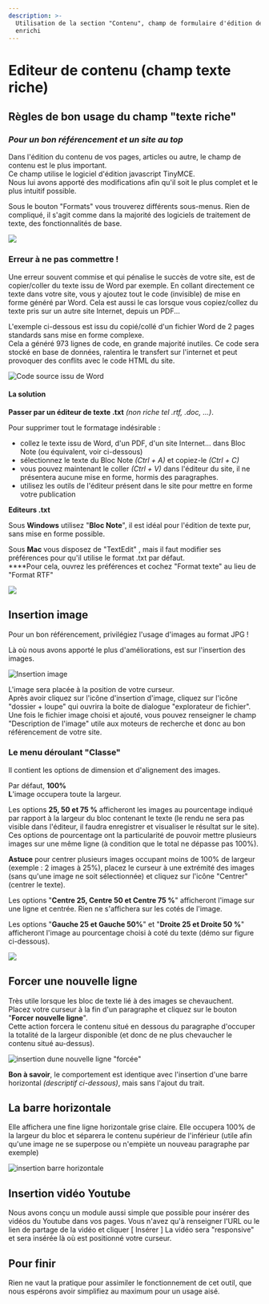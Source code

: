 ```yaml
---
description: >-
  Utilisation de la section "Contenu", champ de formulaire d'édition de texte
  enrichi
---
```


# Editeur de contenu \(champ texte riche\)

## Règles de bon usage du champ "texte riche"

### _Pour un bon référencement et un site au top_

Dans l'édition du contenu de vos pages, articles ou autre, le champ de contenu est le plus important.  
Ce champ utilise le logiciel d'édition javascript TinyMCE.  
Nous lui avons apporté des modifications afin qu'il soit le plus complet et le plus intuitif possible.

Sous le bouton "Formats" vous trouverez différents sous-menus. Rien de compliqué, il s'agit comme dans la majorité des logiciels de traitement de texte, des fonctionnalités de base.

![](../.gitbook/assets/coti-cms-tinymce-formats.gif)

### Erreur à ne pas commettre !

Une erreur souvent commise et qui pénalise le succès de votre site, est de copier/coller du texte issu de Word par exemple. En collant directement ce texte dans votre site, vous y ajoutez tout le code \(invisible\) de mise en forme généré par Word. Cela est aussi le cas lorsque vous copiez/collez du texte pris sur un autre site Internet, depuis un PDF...

L'exemple ci-dessous est issu du copié/collé d'un fichier Word de  2 pages standards sans mise en forme complexe.  
Cela a généré 973 lignes de code, en grande majorité inutiles. Ce code sera stocké en base de données, ralentira le transfert sur l'internet et peut provoquer des conflits avec le code HTML du site.

![Code source issu de Word](../.gitbook/assets/editor2.jpg)

#### La solution

**Passer par un éditeur de texte .txt** _\(non riche tel .rtf, .doc, ...\)_.

Pour supprimer tout le formatage indésirable :  
- collez le texte issu de Word, d'un PDF, d'un site Internet... dans Bloc Note \(ou équivalent, voir ci-dessous\)  
- sélectionnez le texte du Bloc Note _\(Ctrl + A\)_ et copiez-le _\(Ctrl + C\)_  
- vous pouvez maintenant le coller _\(Ctrl + V\)_ dans l'éditeur du site, il ne présentera aucune mise en forme, hormis des paragraphes.  
- utilisez les outils de l'éditeur présent dans le site pour mettre en forme votre publication  


**Editeurs .txt**

Sous **Windows** utilisez "**Bloc Note**", il est idéal pour l'édition de texte pur, sans mise en forme possible.

Sous **Mac** vous disposez de "TextEdit" , mais il faut modifier ses préférences pour qu'il utilise le format .txt par défaut.  
****Pour cela, ouvrez les préférences et cochez "Format texte" au lieu de "Format RTF"

![](../.gitbook/assets/pref-textedit.jpg)

## Insertion image
Pour un bon référencement, privilégiez l'usage d'images au format JPG !

Là où nous avons apporté le plus d'améliorations, est sur l'insertion des images.

![Insertion image](../.gitbook/assets/coti-cms-tinymce-insert-img.gif)

L'image sera placée à la position de votre curseur.  
Après avoir cliquez sur l'icône d'insertion d'image, cliquez sur l'icône "dossier + loupe" qui ouvrira la boite de dialogue "explorateur de fichier".  
Une fois le fichier image choisi et ajouté, vous pouvez renseigner le champ "Description de l'image" utile aux moteurs de recherche et donc au bon référencement de votre site.

### **Le menu déroulant "Classe"**

Il contient les options de dimension et d'alignement des images.

Par défaut, **100%  
L**'image occupera toute la largeur.

Les options **25, 50 et 75 %** afficheront les images au pourcentage indiqué par rapport à la largeur du bloc contenant le texte \(le rendu ne sera pas visible dans l'éditeur, il faudra enregistrer et visualiser le résultat sur le site\).  
Ces options de pourcentage ont la particularité de pouvoir mettre plusieurs images sur une même ligne \(à condition que le total ne dépasse pas 100%\).

**Astuce** pour centrer plusieurs images occupant moins de 100% de largeur \(exemple : 2 images à 25%\), placez le curseur à une extrémité des images \(sans qu'une image ne soit sélectionnée\) et cliquez sur l'icône "Centrer" \(centrer le texte\).

Les options "**Centre 25, Centre 50 et Centre 75 %**" afficheront l'image sur une ligne et centrée. Rien ne s'affichera sur les cotés de l'image.

Les options "**Gauche 25 et Gauche 50%**" et "**Droite 25 et Droite 50 %**" afficheront l'image au pourcentage choisi à coté du texte \(démo sur figure ci-dessous\).

![](../.gitbook/assets/coti-cms-tinymce-img-align.gif)

## Forcer une nouvelle ligne

Très utile lorsque les bloc de texte lié à des images se chevauchent.  
Placez votre curseur à la fin d'un paragraphe et cliquez sur le bouton "**Forcer nouvelle ligne**".   
Cette action forcera le contenu situé en dessous du paragraphe d'occuper la totalité de la largeur disponible \(et donc de ne plus chevaucher le contenu situé au-dessus\).

![insertion dune nouvelle ligne &quot;forc&#xE9;e&quot;](../.gitbook/assets/capt-ecran-2019-05-29-a-15.14.28.jpg)

**Bon à savoir**, le comportement est identique avec l'insertion d'une barre horizontal _\(descriptif ci-dessous\)_, mais sans l'ajout du trait.

## La barre horizontale

Elle affichera une fine ligne horizontale grise claire. Elle occupera 100% de la largeur du bloc et séparera le contenu supérieur de l'inférieur \(utile afin qu'une image ne se superpose ou n'empiète un nouveau paragraphe par exemple\)

![insertion barre horizontale](../.gitbook/assets/capt-ecran-2019-05-29-a-15.14.41.jpg)

## Insertion vidéo Youtube

Nous avons conçu un module aussi simple que possible pour insérer des vidéos du Youtube dans vos pages.
Vous n'avez qu'à renseigner l'URL ou le lien de partage de la vidéo et cliquer [ Insérer ]
La vidéo sera "responsive" et sera insérée là où est positionné votre curseur.

## Pour finir

Rien ne vaut la pratique pour assimiler le fonctionnement de cet outil, que nous espérons avoir simplifiez au maximum pour un usage aisé.
